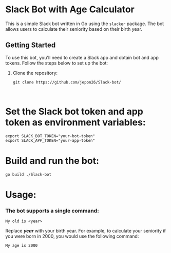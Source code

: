 # Slack Bot with Age Calculator

This is a simple Slack bot written in Go using the `slacker` package. The bot allows users to calculate their seniority based on their birth year.


## Getting Started

To use this bot, you'll need to create a Slack app and obtain bot and app tokens. Follow the steps below to set up the bot:

1. Clone the repository:
   ```shell
   git clone https://github.com/jepon26/Slack-bot/
   
   
   
# Set the Slack bot token and app token as environment variables:
```shell
export SLACK_BOT_TOKEN="your-bot-token"
export SLACK_APP_TOKEN="your-app-token"
```


# Build and run the bot:

```shell
go build ./Slack-bot
```



# Usage:

### The bot supports a single command:

```shell
My old is <year>
```
  
  
 Replace ***year*** with your birth year. For example, to calculate your seniority if you were born in 2000, you would use the following command:
  
```shell
My age is 2000
```
  
  
  
  

